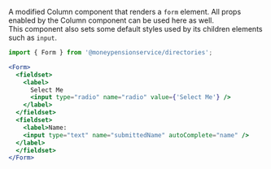 A modified Column component that renders a `form` element. All props enabled by the Column component can be used here as well. <br />
This component also sets some default styles used by its children elements such as `input`.

```jsx
import { Form } from '@moneypensionservice/directories';

<Form>
  <fieldset>
    <label>
      Select Me
      <input type="radio" name="radio" value={'Select Me'} />
    </label>
  </fieldset>
  <fieldset>
    <label>Name:
    <input type="text" name="submittedName" autoComplete="name" />
  </label>
  </fieldset>
</Form>
```
